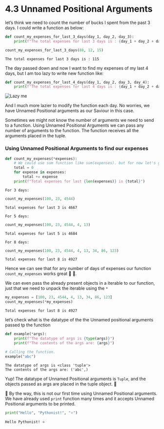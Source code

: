 # 4.3 Unnamed Positional Arguments

let’s think we need to count the number of bucks I spent from the past 3
days. I could write a function as below:

``` python
def count_my_expenses_for_last_3_days(day_1, day_2, day_3):
    print(f"The total expenses for last 3 days is : {day_1 + day_2 + day_3}")
```

``` python
count_my_expenses_for_last_3_days(88, 12, 15)
```

    The total expenses for last 3 days is : 115

The day passed down and now I want to find my expenses of my last 4
days, but I am too lazy to write new function like:

``` python
def count_my_expenses_for_last_4_days(day_1, day_2, day_3, day_4):
    print(f"The total expenses for last 4 days is : {day_1 + day_2 + day_3 + day_4}")
```

![Lazy
me](https://github.com/NaveenKumarReddy8/Temporary-host-store/blob/main/Chapters_1-5/Chapter_4/resources/lazy.jpg?raw=true)

And I much more lazier to modify the function each day. No worries, we
have Unnamed Positional arguments as our Saviour in this case.

Sometimes we might not know the number of arguments we need to send to a
function. Using Unnamed Positional Arguments we can pass any number of
arguments to the function. The function receives all the arguments
placed in the tuple.

### Using Unnamed Positional Arguments to find our expenses

``` python
def count_my_expenses(*expenses):
    # We could use sum function like sum(expenses). but for now let's go the raw way.
    total = 0
    for expense in expenses:
        total += expense
    print(f"Total expenses for last {len(expenses)} is {total}")
```

`For 3 days:`

``` python
count_my_expenses(100, 23, 4544)
```

    Total expenses for last 3 is 4667

`For 5 days:`

``` python
count_my_expenses(100, 23, 4544, 4, 13)
```

    Total expenses for last 5 is 4684

`For 8 days:`

``` python
count_my_expenses(100, 23, 4544, 4, 13, 34, 86, 123)
```

    Total expenses for last 8 is 4927

Hence we can see that for any number of days of expenses our function
`count_my_expenses` works great 🤖 🍾.

We can even pass the already present objects in a iterable to our
function, just that we need to unpack the iterable using the `*`

``` python
my_expenses = [100, 23, 4544, 4, 13, 34, 86, 123]
count_my_expenses(*my_expenses)
```

    Total expenses for last 8 is 4927

let’s check what is the datatype of the the Unnamed positional arguments
passed tp the function

``` python
def example(*args):
    print(f"The datatype of args is {type(args)}")
    print(f"The contents of the args are: {args}")

# Calling the function. 
example("abc")
```

    The datatype of args is <class 'tuple'>
    The contents of the args are: ('abc',)

Yup\! The datatype of Unnamed Positional arguments is `Tuple`, and the
objects passed as args are placed in the tuple object. 🙂

🔔 By the way, this is not our first time using Unnamed Positional
arguments. We have already used `print` function many times and it
accepts Unnamed Positional arguments to be printed.

``` python
print("Hello", "Pythonist!", "⭐️")
```

    Hello Pythonist! ⭐️
